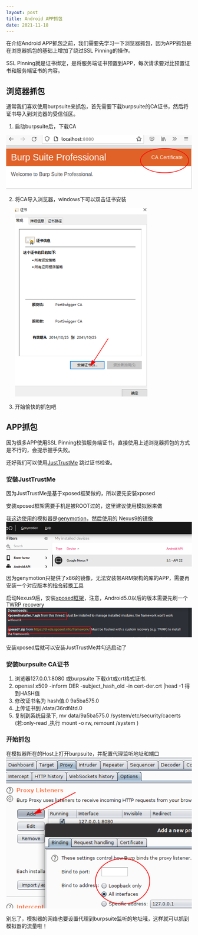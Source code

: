 ```yaml
---
layout: post
title: Android APP抓包
date: 2021-11-18
---
```


在介绍Android APP抓包之前，我们需要先学习一下浏览器抓包，因为APP抓包是在浏览器抓包的基础上增加了绕过SSL Pinning的操作。

SSL Pinning就是证书绑定，是将服务端证书预置到APP，每次请求要对比预置证书和服务端证书的内容。

## 浏览器抓包

通常我们喜欢使用burpsuite来抓包，首先需要下载burpsuite的CA证书，然后将证书导入到浏览器的受信任区。

1. 启动burpsuite后，下载CA

![](../images/burp_ca_download.png)

2. 将CA导入浏览器，windows下可以双击证书安装

   <img src="../images/burp_install_ca.png" style="zoom: 80%;" />



3. 开始愉快的抓包吧

## APP抓包

因为很多APP使用SSL Pinning校验服务端证书，直接使用上述浏览器抓包的方式是不行的，会提示握手失败。

还好我们可以使用[JustTrustMe](https://github.com/Fuzion24/JustTrustMe/releases/tag/v.2) 跳过证书检查。

### 安装JustTrustMe

因为JustTrustMe是基于xposed框架做的，所以要先安装xposed

安装xposed框架需要手机是被ROOT过的，这里建议使用模拟器来做

我这边使用的模拟器是[genymotion](https://www.genymotion.com/download/)，然后使用的 Nexus9的镜像![](../images/genymotion_nexus9.png)

因为genymotion只提供了x86的镜像，无法安装带ARM架构的库的APP，需要再安装一个对应版本的[指令转换工具](https://github.com/m9rco/Genymotion_ARM_Translation)

启动Nexus9后，安装[xposed框架](https://repo.xposed.info/module/de.robv.android.xposed.installer)，注意，Android5.0以后的版本需要先刷一个TWRP recovery![](../images/xposed4android5.0.png)

安装xposed后就可以安装JustTrustMe并勾选启动了

### 安装burpsuite CA证书

1. 浏览器127.0.0.1:8080 或burpsuite 下载drt或crt格式证书.
2. openssl x509 -inform DER -subject_hash_old -in cert-der.crt |head -1  得到HASH值
3. 修改证书名为   hash值.0     9a5ba575.0
4. 上传证书到 /data/36rdf4td.0
5. 复制到系统目录下, mv data/9a5ba575.0 /system/etc/security/cacerts (若:only-read ,执行 mount -o rw, remount /system )

### 开始抓包

在模拟器所在的Host上打开burpsuite，并配置代理监听地址和端口![](../images/burp_proxy_listeners.png)

别忘了，模拟器的网络也要设置代理到burpsuite监听的地址哦，这样就可以抓到模拟器的流量啦！

